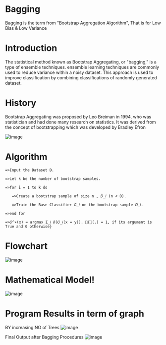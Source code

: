 # Bagging
Bagging is the term from "Bootstrap Aggregation Algorithm", That is for Low Bias &amp; Low Variance

# Introduction
The statistical method known as Bootstrap Aggregating, or "bagging," is a type of ensemble techniques. ensemble learning techniques are commonly used to reduce variance within a noisy dataset. This approach is used to improve classification by combining classifications of randomly generated dataset.

# History
Bootstrap Aggregating was proposed by Leo Breiman in 1994, who was statistician and had done many research on statistics. It was derived from the concept of bootstrapping which was developed by Bradley Efron


![image](https://user-images.githubusercontent.com/109208035/205921769-64d955dd-1490-49d2-88ef-e4473cd824c7.png)


# Algorithm
    =>Input the Dataset D.

    =>Let k be the number of bootstrap samples.

    =>for i = 1 to k do

       =>Create a bootstrap sample of size n , 𝐷_𝑖 (n < D).

       =>Train the Base Classifier 𝐶_𝑖 on the bootstrap sample 𝐷_𝑖.

    =>end for

    =>𝐶^∗(x) = argmax Σ_𝑖 𝛿(𝐶_𝑖(x = y)). {𝛿(.) = 1, if its argument is True and 0 otherwise}



# Flowchart
![image](https://user-images.githubusercontent.com/109208035/205918502-40f9cb7b-b9bd-42f9-9ffc-4cd0252b18e0.png)

# Mathematical Model!
![image](https://user-images.githubusercontent.com/109208035/205919451-0a8598d0-d264-4ab6-bc6d-6c6d02846e29.png)

# Program Results in term of graph
BY increasing NO of Trees
![image](https://user-images.githubusercontent.com/109208035/205919961-432f093e-6e9a-49bc-9c9b-a2b99004fd62.png)


Final Output after Bagging Procedures
![image](https://user-images.githubusercontent.com/109208035/205920200-4bb0b717-79d1-4bfd-be70-a83995d48469.png)


